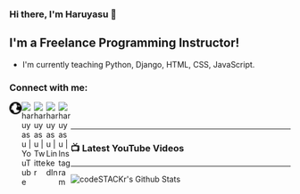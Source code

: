 ### Hi there, I'm Haruyasu 👋

## I'm a Freelance Programming Instructor!
- I'm currently teaching Python, Django, HTML, CSS, JavaScript.

### Connect with me:

[<img align="left" alt="harusoft.net" width="22px" src="https://raw.githubusercontent.com/iconic/open-iconic/master/svg/globe.svg" />][website]
[<img align="left" alt="haruyasu | YouTube" width="22px" src="https://cdn.jsdelivr.net/npm/simple-icons@v3/icons/youtube.svg" />][youtube]
[<img align="left" alt="haruyasu | Twitter" width="22px" src="https://cdn.jsdelivr.net/npm/simple-icons@v3/icons/twitter.svg" />][twitter]
[<img align="left" alt="haruyasu | LinkedIn" width="22px" src="https://cdn.jsdelivr.net/npm/simple-icons@v3/icons/linkedin.svg" />][linkedin]
[<img align="left" alt="haruyasu | Instagram" width="22px" src="https://cdn.jsdelivr.net/npm/simple-icons@v3/icons/instagram.svg" />][instagram]

<br />
<br />

---

### 📺 Latest YouTube Videos
<!-- YOUTUBE:START -->
<!-- YOUTUBE:END -->

---

<img align="left" alt="codeSTACKr's Github Stats" src="https://github-readme-stats.vercel.app/api?username=haruyasu&show_icons=true&hide_border=true" />

[website]: https://harusoft.net/
[twitter]: https://twitter.com/hathle
[youtube]: https://www.youtube.com/channel/UCjpXqPZM1UPJoiyNVUTixqQ/
[instagram]: https://www.instagram.com/hathle/
[linkedin]: https://www.linkedin.com/in/haruyasu/

